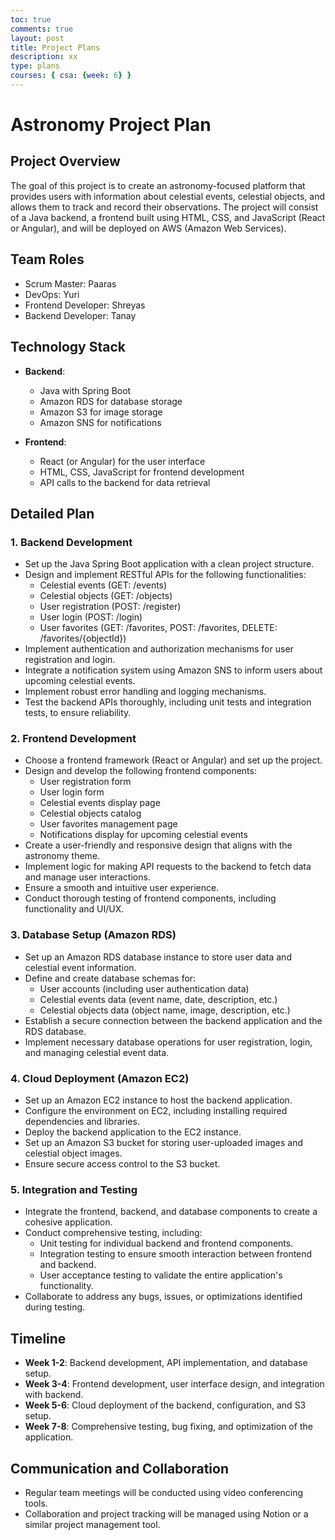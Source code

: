 ```yaml
---
toc: true
comments: true
layout: post
title: Project Plans
description: xx
type: plans
courses: { csa: {week: 6} }
---
```


# Astronomy Project Plan

## Project Overview

The goal of this project is to create an astronomy-focused platform that provides users with information about celestial events, celestial objects, and allows them to track and record their observations. The project will consist of a Java backend, a frontend built using HTML, CSS, and JavaScript (React or Angular), and will be deployed on AWS (Amazon Web Services).

## Team Roles

- Scrum Master: Paaras
- DevOps: Yuri
- Frontend Developer: Shreyas
- Backend Developer: Tanay

## Technology Stack

- **Backend**:
  - Java with Spring Boot
  - Amazon RDS for database storage
  - Amazon S3 for image storage
  - Amazon SNS for notifications
  
- **Frontend**:
  - React (or Angular) for the user interface
  - HTML, CSS, JavaScript for frontend development
  - API calls to the backend for data retrieval

## Detailed Plan

### 1. Backend Development

- Set up the Java Spring Boot application with a clean project structure.
- Design and implement RESTful APIs for the following functionalities:
  - Celestial events (GET: /events)
  - Celestial objects (GET: /objects)
  - User registration (POST: /register)
  - User login (POST: /login)
  - User favorites (GET: /favorites, POST: /favorites, DELETE: /favorites/{objectId})
- Implement authentication and authorization mechanisms for user registration and login.
- Integrate a notification system using Amazon SNS to inform users about upcoming celestial events.
- Implement robust error handling and logging mechanisms.
- Test the backend APIs thoroughly, including unit tests and integration tests, to ensure reliability.

### 2. Frontend Development

- Choose a frontend framework (React or Angular) and set up the project.
- Design and develop the following frontend components:
  - User registration form
  - User login form
  - Celestial events display page
  - Celestial objects catalog
  - User favorites management page
  - Notifications display for upcoming celestial events
- Create a user-friendly and responsive design that aligns with the astronomy theme.
- Implement logic for making API requests to the backend to fetch data and manage user interactions.
- Ensure a smooth and intuitive user experience.
- Conduct thorough testing of frontend components, including functionality and UI/UX.

### 3. Database Setup (Amazon RDS)

- Set up an Amazon RDS database instance to store user data and celestial event information.
- Define and create database schemas for:
  - User accounts (including user authentication data)
  - Celestial events data (event name, date, description, etc.)
  - Celestial objects data (object name, image, description, etc.)
- Establish a secure connection between the backend application and the RDS database.
- Implement necessary database operations for user registration, login, and managing celestial event data.

### 4. Cloud Deployment (Amazon EC2)

- Set up an Amazon EC2 instance to host the backend application.
- Configure the environment on EC2, including installing required dependencies and libraries.
- Deploy the backend application to the EC2 instance.
- Set up an Amazon S3 bucket for storing user-uploaded images and celestial object images.
- Ensure secure access control to the S3 bucket.

### 5. Integration and Testing

- Integrate the frontend, backend, and database components to create a cohesive application.
- Conduct comprehensive testing, including:
  - Unit testing for individual backend and frontend components.
  - Integration testing to ensure smooth interaction between frontend and backend.
  - User acceptance testing to validate the entire application's functionality.
- Collaborate to address any bugs, issues, or optimizations identified during testing.

## Timeline

- **Week 1-2**: Backend development, API implementation, and database setup.
- **Week 3-4**: Frontend development, user interface design, and integration with backend.
- **Week 5-6**: Cloud deployment of the backend, configuration, and S3 setup.
- **Week 7-8**: Comprehensive testing, bug fixing, and optimization of the application.

## Communication and Collaboration

- Regular team meetings will be conducted using video conferencing tools.
- Collaboration and project tracking will be managed using Notion or a similar project management tool.